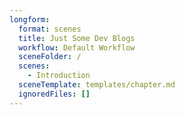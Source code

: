 ```yaml
---
longform:
  format: scenes
  title: Just Some Dev Blogs
  workflow: Default Workflow
  sceneFolder: /
  scenes:
    - Introduction
  sceneTemplate: templates/chapter.md
  ignoredFiles: []
---
```

